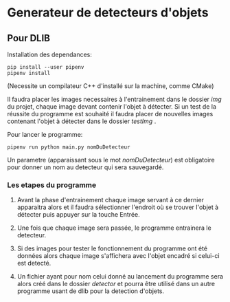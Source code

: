 # Generateur de detecteurs d'objets
## Pour DLIB

Installation des dependances:
```
pip install --user pipenv
pipenv install
```
(Necessite un compilateur C++ d'installé sur la machine, comme CMake)

Il faudra placer les images necessaires à l'entrainement dans le dossier *img* du projet, chaque image devant contenir l'objet à détecter.
Si un test de la réussite du programme est souhaité il faudra placer de nouvelles images contenant l'objet à détecter dans le dossier *testImg* .

Pour lancer le programme:

```
pipenv run python main.py nomDuDetecteur
```
Un parametre (apparaissant sous le mot *nomDuDetecteur*) est obligatoire pour donner un nom au detecteur qui sera sauvegardé.

### Les etapes du programme

1. Avant la phase d'entrainement chaque image servant à ce dernier apparaitra alors et il faudra sélectionner l'endroit où se trouver l'objet à détecter puis appuyer sur la touche Entrée.

2. Une fois que chaque image sera passée, le programme entrainera le detecteur.

3. Si des images pour tester le fonctionnement du programme ont été données alors chaque image s'affichera avec l'objet encadré si celui-ci est detecté.

4. Un fichier ayant pour nom celui donné au lancement du programme sera alors créé dans le dossier *detector* et pourra être utilisé dans un autre programme usant de dlib pour la detection d'objets.

